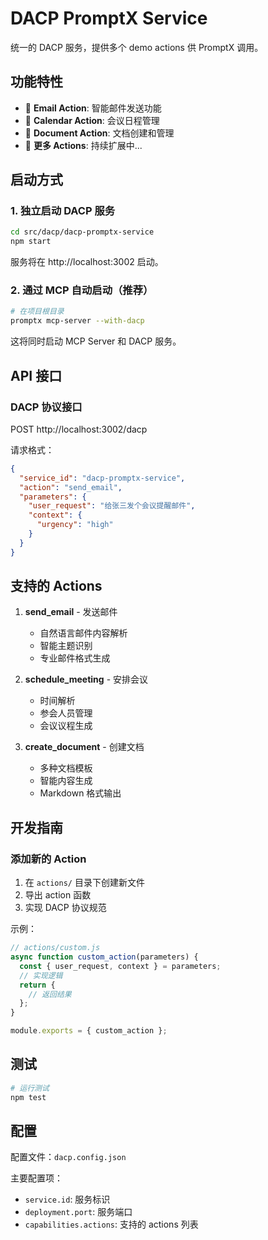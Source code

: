 # DACP PromptX Service

统一的 DACP 服务，提供多个 demo actions 供 PromptX 调用。

## 功能特性

- 📧 **Email Action**: 智能邮件发送功能
- 📅 **Calendar Action**: 会议日程管理
- 📄 **Document Action**: 文档创建和管理
- 🚀 **更多 Actions**: 持续扩展中...

## 启动方式

### 1. 独立启动 DACP 服务

```bash
cd src/dacp/dacp-promptx-service
npm start
```

服务将在 http://localhost:3002 启动。

### 2. 通过 MCP 自动启动（推荐）

```bash
# 在项目根目录
promptx mcp-server --with-dacp
```

这将同时启动 MCP Server 和 DACP 服务。

## API 接口

### DACP 协议接口

POST http://localhost:3002/dacp

请求格式：
```json
{
  "service_id": "dacp-promptx-service",
  "action": "send_email",
  "parameters": {
    "user_request": "给张三发个会议提醒邮件",
    "context": {
      "urgency": "high"
    }
  }
}
```

## 支持的 Actions

1. **send_email** - 发送邮件
   - 自然语言邮件内容解析
   - 智能主题识别
   - 专业邮件格式生成

2. **schedule_meeting** - 安排会议
   - 时间解析
   - 参会人员管理
   - 会议议程生成

3. **create_document** - 创建文档
   - 多种文档模板
   - 智能内容生成
   - Markdown 格式输出

## 开发指南

### 添加新的 Action

1. 在 `actions/` 目录下创建新文件
2. 导出 action 函数
3. 实现 DACP 协议规范

示例：
```javascript
// actions/custom.js
async function custom_action(parameters) {
  const { user_request, context } = parameters;
  // 实现逻辑
  return {
    // 返回结果
  };
}

module.exports = { custom_action };
```

## 测试

```bash
# 运行测试
npm test
```

## 配置

配置文件：`dacp.config.json`

主要配置项：
- `service.id`: 服务标识
- `deployment.port`: 服务端口
- `capabilities.actions`: 支持的 actions 列表